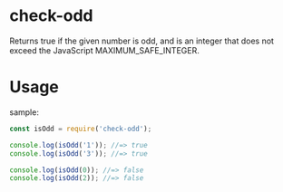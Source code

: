 # check-odd
Returns true if the given number is odd, and is an integer that does not exceed the JavaScript MAXIMUM_SAFE_INTEGER.


# Usage


sample:
```js
const isOdd = require('check-odd');

console.log(isOdd('1')); //=> true
console.log(isOdd('3')); //=> true

console.log(isOdd(0)); //=> false
console.log(isOdd(2)); //=> false
```

